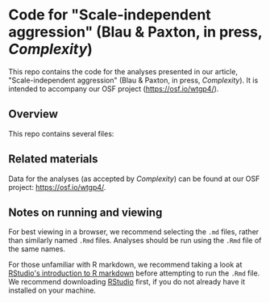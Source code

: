 # Code for "Scale-independent aggression" (Blau & Paxton, in press, *Complexity*)

This repo contains the code for the analyses presented in our article, 
"Scale-independent aggression" (Blau & Paxton, in press, *Complexity*). 
It is intended to accompany our OSF project (https://osf.io/wtgp4/).

## Overview

This repo contains several files:

## Related materials

Data for the analyses (as accepted by *Complexity*) can be found at our OSF
project: https://osf.io/wtgp4/.

## Notes on running and viewing

For best viewing in a browser, we recommend selecting the `.md` files, rather 
than similarly named `.Rmd` files. Analyses should be run using the `.Rmd` 
file of the same names.

For those unfamiliar with R markdown, we recommend taking a look at 
[RStudio's introduction to R markdown](http://rmarkdown.rstudio.com/) 
before attempting to run the `.Rmd` file. We recommend downloading
[RStudio](https://www.rstudio.com/) first, if you do not already have 
it installed on your machine.
